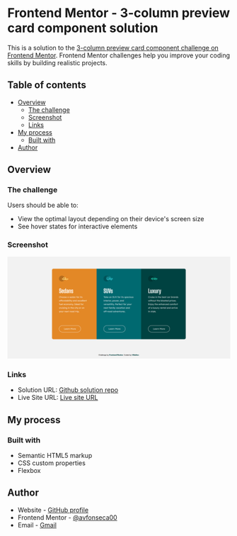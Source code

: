 # Frontend Mentor - 3-column preview card component solution

This is a solution to the [3-column preview card component challenge on Frontend Mentor](https://www.frontendmentor.io/challenges/3column-preview-card-component-pH92eAR2-). Frontend Mentor challenges help you improve your coding skills by building realistic projects. 

## Table of contents

- [Overview](#overview)
  - [The challenge](#the-challenge)
  - [Screenshot](#screenshot)
  - [Links](#links)
- [My process](#my-process)
  - [Built with](#built-with)
- [Author](#author)

## Overview

### The challenge

Users should be able to:

- View the optimal layout depending on their device's screen size
- See hover states for interactive elements

### Screenshot

![](./screenshot.png)

### Links

- Solution URL: [Github solution repo](https://github.com/avfonseca00/FrontendMentor/tree/main/3-column-preview-card-component-main)
- Live Site URL: [Live site URL](https://3-column-preview-card-villadev.vercel.app/)

## My process

### Built with

- Semantic HTML5 markup
- CSS custom properties
- Flexbox

## Author

- Website - [GitHub profile](https://github.com/avfonseca00)
- Frontend Mentor - [@avfonseca00](https://www.frontendmentor.io/profile/avfonseca00)
- Email - [Gmail](mailto:avfonseca00@gmail.com)